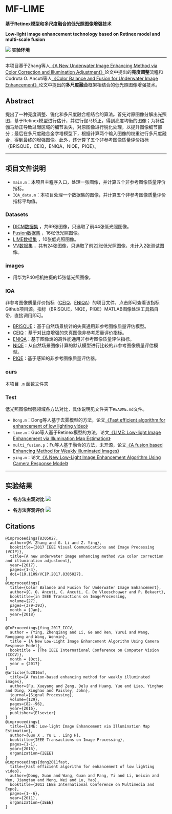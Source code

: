 # MF-LIME
**基于Retinex模型和多尺度融合的低光照图像增强技术**

**Low-light image enhancement technology based on Retinex model and multi-scale fusion**

![](https://img.shields.io/badge/MATLAB-R2020b-green.svg)  **实验环境**

***

本项目基于Zhang等人[《A New Underwater Image Enhancing Method via Color Correction and Illumination Adjustment》](https://github.com/zhangwenhao123/VCIP2017)论文中提出的**亮度调整**流程和Codruta O. Ancuti等人[《Color Balance and Fusion for Underwater Image Enhancement》](https://ieeexplore.ieee.org/document/8058463)论文中提出的**多尺度融合**框架相结合的低光照图像增强技术。

## Abstract
提出了一种亮度调整、锐化和多尺度融合相结合的算法。首先对原图像分解出光照图，基于Retinex模型进行估计，并进行伽马矫正，得到亮度均衡的图像；为补偿伽马矫正导致过曝区域的细节丢失，对原图像进行锐化处理，以提升图像细节部分；最后在多尺度融合金字塔模型下，根据计算两个输入图像的权重进行多尺度融合，得到最终的增强图像。此外，还计算了五个非参考图像质量评价指标（BRISQUE，CEIQ，ENIQA，NIQE，PIQE）。

***

## 项目文件说明
- `main.m`：本项目主程序入口，处理一张图像，并计算五个非参考图像质量评价指标。
- `IQA_data.m`：本项目处理一个数据集的图像，并计算五个非参考图像质量评价指标平均值。

### Datasets
- [DICM数据集](http://mcl.korea.ac.kr/projects/LDR/LDR_TEST_IMAGES_DICM.zip) ，共69张图像，只选取了前44张低光照图像。
- [Fusion数据集](https://xueyangfu.github.io/projects/sp2016.html) ，16张低光照图像。
- [LIME数据集](https://sites.google.com/view/xjguo/lime) ，10张低光照图像。
- [VV数据集](https://drive.google.com/file/d/1RL7sf0vvfE7UDSQUH7atHHkibAUjprtn/view) ，共有24张图像，只选取了前22张低光照图像，未计入2张测试图像。

### images
- 用华为P40相机拍摄的15张低光照图像。

### IQA
非参考图像质量评价指标（[CEIQ](https://github.com/imfing/CEIQ)，[ENIQA](https://github.com/jacob6/ENIQA)）的项目文件，点击即可查看该指标Github项目源。指标（BRISQUE，NIQE，PIQE）MATLAB图像处理工具箱自带，直接调用即可。

- [BRISQUE](https://ww2.mathworks.cn/help/images/ref/brisque.html)：基于自然场景统计的失真通用非参考图像质量评估模型。
- [CEIQ](https://github.com/imfing/CEIQ)：基于对比度增强的失真图像非参考质量评价指标。
- [ENIQA](https://github.com/jacob6/ENIQA)：基于图像熵的高性能通用非参考图像质量评估指标。
- [NIQE](https://ww2.mathworks.cn/help/images/ref/niqe.html)：从自然场景图像计算的默认模型进行比较的非参考图像质量评估模型。
- [PIQE](https://ww2.mathworks.cn/help/images/ref/piqe.html)：基于感知的非参考图像质量评估器。

### ours
本项目 `.m` 函数文件夹

### Test
低光照图像增强领域各方法对比，具体说明见文件夹下`README.md`文件。
- `Dong.m`：Dong等人基于去雾模型的方法，论文[《Fast efficient algorithm for enhancement of low lighting video》](https://ieeexplore.ieee.org/document/6012107)
- `lime.m`：Guo等人基于Retinex模型的方法，论文[《LIME: Low-light Image Enhancement via Illumination Map Estimation》](https://ieeexplore.ieee.org/document/7782813)
- `multi_fusion.p`：Fu等人基于融合的方法，未开源，论文[《A fusion based Enhancing Method for Weakly illuminated Images》](https://xueyangfu.github.io/projects/sp2016.html)
- `ying.m`：论文[《A New Low-Light Image Enhancement Algorithm Using Camera Response Model》](https://ieeexplore.ieee.org/document/8265567)

***

## 实验结果
- **各方法主观对比**
![](https://cdn.jsdelivr.net/gh/TwoTu/MF-LIME@master/images/result.jpg)

- **各方法客观评价**
![](https://cdn.jsdelivr.net/gh/TwoTu/MF-LIME@master/images/result_datasets.jpg)


## Citations

```
@inproceedings{8305027, 
  author={W. Zhang and G. Li and Z. Ying}, 
  booktitle={2017 IEEE Visual Communications and Image Processing (VCIP)}, 
  title={A new underwater image enhancing method via color correction and illumination adjustment}, 
  year={2017},  
  pages={1-4}, 
  doi={10.1109/VCIP.2017.8305027},
}
@inproceedings{
  title={Color Balance and Fusion for Underwater Image Enhancement},
  author={C. O. Ancuti, C. Ancuti, C. De Vleeschouwer and P. Bekaert},
  booktitle={in IEEE Transactions on ImageProcessing,
  volume={27},
  pages={379-393},
  month = {Jan},
  year={2018}
}

@InProceedings{Ying_2017_ICCV,
  author = {Ying, Zhenqiang and Li, Ge and Ren, Yurui and Wang, Ronggang and Wang, Wenmin},
  title = {A New Low-Light Image Enhancement Algorithm Using Camera Response Model},
  booktitle = {The IEEE International Conference on Computer Vision (ICCV)},
  month = {Oct},
  year = {2017}
}
@article{fu2016mf,
  title={A fusion-based enhancing method for weakly illuminated images},
  author={Fu, Xueyang and Zeng, Delu and Huang, Yue and Liao, Yinghao and Ding, Xinghao and Paisley, John},
  journal={Signal Processing},
  volume={129},
  pages={82--96},
  year={2016},
  publisher={Elsevier}
}
@inproceedings{
  title={LIME: Low-light Image Enhancement via Illumination Map Estimation},
  author={Guo X , Yu L , Ling H},
  booktitle={IEEE Transactions on Image Processing},
  pages={1-1},
  year={2016},
  organization={IEEE}
}
@inproceedings{dong2011fast,
  title={Fast efficient algorithm for enhancement of low lighting video},
  author={Dong, Xuan and Wang, Guan and Pang, Yi and Li, Weixin and Wen, Jiangtao and Meng, Wei and Lu, Yao},
  booktitle={2011 IEEE International Conference on Multimedia and Expo},
  pages={1--6},
  year={2011},
  organization={IEEE}
}
```